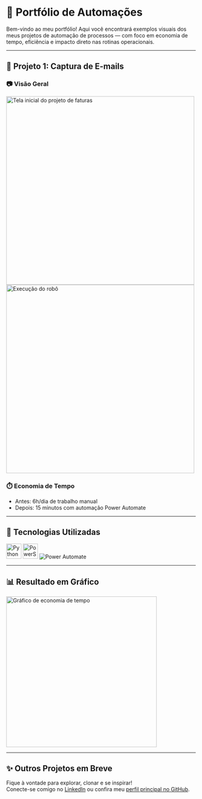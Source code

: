 # 🚀 Portfólio de Automações

Bem-vindo ao meu portfólio! Aqui você encontrará exemplos visuais dos meus projetos de automação de processos — com foco em economia de tempo, eficiência e impacto direto nas rotinas operacionais.

---

## 📌 Projeto 1: Captura de E-mails

### 📷 Visão Geral

<img src="https://raw.githubusercontent.com/seu-usuario/portfolio-automacoes/main/imagens/fatura1.png" alt="Tela inicial do projeto de faturas" width="500"/>
<img src="https://raw.githubusercontent.com/seu-usuario/portfolio-automacoes/main/imagens/fatura2.png" alt="Execução do robô" width="500"/>

### ⏱️ Economia de Tempo
- Antes: 6h/dia de trabalho manual
- Depois: 15 minutos com automação Power Automate

---

## 🧠 Tecnologias Utilizadas

<img src="https://cdn.jsdelivr.net/gh/devicons/devicon/icons/python/python-original.svg" width="40" alt="Python"/>
<img src="https://cdn.jsdelivr.net/gh/devicons/devicon/icons/powershell/powershell-original.svg" width="40" alt="PowerShell"/>
<img src="https://img.shields.io/badge/Power%20Automate-00A4EF?style=for-the-badge&logo=power-automate&logoColor=white" alt="Power Automate"/>

---

## 📊 Resultado em Gráfico

<img src="https://raw.githubusercontent.com/seu-usuario/portfolio-automacoes/main/imagens/grafico-pizza.png" alt="Gráfico de economia de tempo" width="400"/>

---

## ✨ Outros Projetos em Breve
Fique à vontade para explorar, clonar e se inspirar!  
Conecte-se comigo no [LinkedIn](https://linkedin.com/in/seu-usuario) ou confira meu [perfil principal no GitHub](https://github.com/seu-usuario).

